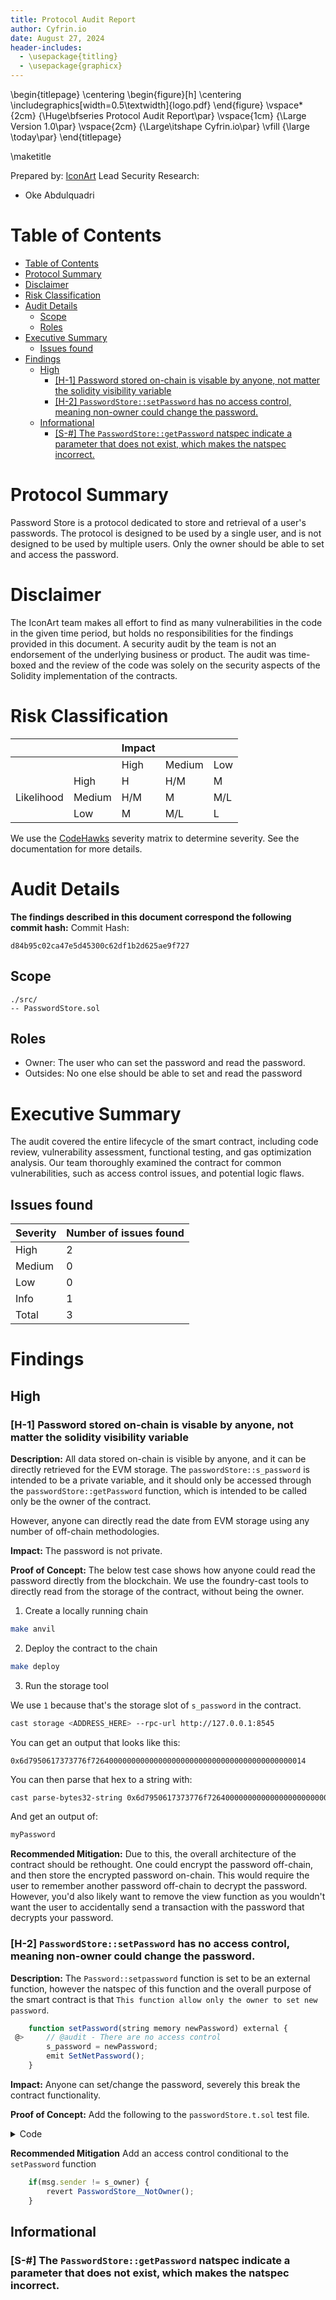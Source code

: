 ```yaml
---
title: Protocol Audit Report
author: Cyfrin.io
date: August 27, 2024
header-includes:
  - \usepackage{titling}
  - \usepackage{graphicx}
---
```


\begin{titlepage}
    \centering
    \begin{figure}[h]
        \centering
        \includegraphics[width=0.5\textwidth]{logo.pdf} 
    \end{figure}
    \vspace*{2cm}
    {\Huge\bfseries Protocol Audit Report\par}
    \vspace{1cm}
    {\Large Version 1.0\par}
    \vspace{2cm}
    {\Large\itshape Cyfrin.io\par}
    \vfill
    {\large \today\par}
\end{titlepage}

\maketitle

<!-- Your report starts here! -->

Prepared by: [IconArt](https://cyfrin.io)
Lead Security Research: 
- Oke Abdulquadri

# Table of Contents
- [Table of Contents](#table-of-contents)
- [Protocol Summary](#protocol-summary)
- [Disclaimer](#disclaimer)
- [Risk Classification](#risk-classification)
- [Audit Details](#audit-details)
  - [Scope](#scope)
  - [Roles](#roles)
- [Executive Summary](#executive-summary)
  - [Issues found](#issues-found)
- [Findings](#findings)
  - [High](#high)
    - [\[H-1\] Password stored on-chain is visable by anyone, not matter the solidity visibility variable](#h-1-password-stored-on-chain-is-visable-by-anyone-not-matter-the-solidity-visibility-variable)
    - [\[H-2\] `PasswordStore::setPassword` has no access control, meaning non-owner could change the password.](#h-2-passwordstoresetpassword-has-no-access-control-meaning-non-owner-could-change-the-password)
  - [Informational](#informational)
    - [\[S-#\] The `PasswordStore::getPassword` natspec indicate a parameter that does not exist, which makes the natspec incorrect.](#s--the-passwordstoregetpassword-natspec-indicate-a-parameter-that-does-not-exist-which-makes-the-natspec-incorrect)

# Protocol Summary


Password Store is a protocol dedicated to store and retrieval of a user's passwords. The protocol is designed to be used by a single user, and is not designed to be used by multiple users. Only the owner should be able to set and access the password.

# Disclaimer

The IconArt team makes all effort to find as many vulnerabilities in the code in the given time period, but holds no responsibilities for the findings provided in this document. A security audit by the team is not an endorsement of the underlying business or product. The audit was time-boxed and the review of the code was solely on the security aspects of the Solidity implementation of the contracts.

# Risk Classification

|            |        | Impact |        |     |
| ---------- | ------ | ------ | ------ | --- |
|            |        | High   | Medium | Low |
|            | High   | H      | H/M    | M   |
| Likelihood | Medium | H/M    | M      | M/L |
|            | Low    | M      | M/L    | L   |

We use the [CodeHawks](https://docs.codehawks.com/hawks-auditors/how-to-evaluate-a-finding-severity) severity matrix to determine severity. See the documentation for more details.

# Audit Details 

**The findings described in this document correspond the following commit hash:**
Commit Hash:
```
d84b95c02ca47e5d45300c62df1b2d625ae9f727
```
## Scope 

```
./src/
-- PasswordStore.sol
```
## Roles
- Owner: The user who can set the password and read the password.
- Outsides: No one else should be able to set and read the password
  
# Executive Summary

The audit covered the entire lifecycle of the smart contract, including code review, vulnerability assessment, functional testing, and gas optimization analysis. Our team thoroughly examined the contract for common vulnerabilities, such as access control issues, and potential logic flaws.



## Issues found
| Severity | Number of issues found |
| -------- | ---------------------- |
| High     | 2                      |
| Medium   | 0                      |
| Low      | 0                      |
| Info     | 1                      |
| Total    | 3                      |

# Findings
## High

### [H-1] Password stored on-chain is visable by anyone, not matter the solidity visibility variable

**Description:** All data stored on-chain is visible by anyone, and it can be directly retrieved for the EVM storage. The 
`passwordStore::s_password` is intended to be a private variable, and it should only be accessed through the 
`passwordStore::getPassword` function, which is intended to be called only be the owner of the contract.

However, anyone can directly read the date from EVM storage using any number of off-chain methodologies.

**Impact:** The password is not private.

**Proof of Concept:** The below test case shows how anyone could read the password directly from the blockchain. We use the 
foundry-cast tools to directly read from the storage of the contract, without being the owner.

1. Create a locally running chain
```bash
make anvil
```

2. Deploy the contract to the chain
```bash
make deploy
```
3. Run the storage tool

We use `1` because that's the storage slot of `s_password` in the contract.

```bash
cast storage <ADDRESS_HERE> --rpc-url http://127.0.0.1:8545
```

You can get an output that looks like this: 

`0x6d7950617373776f726400000000000000000000000000000000000000000014`

You can then parse that hex to a string with: 

```bash
cast parse-bytes32-string 0x6d7950617373776f726400000000000000000000000000000000000000000014
```

And get an output of:

```bash
myPassword
```
**Recommended Mitigation:** Due to this, the overall architecture of the contract should be rethought. One could encrypt the password off-chain, and then store the encrypted password on-chain. This would require the user to remember another password off-chain to decrypt the password. However, you'd also likely want to remove the view function as you wouldn't want the user to accidentally send a transaction with the password that decrypts your password. 


### [H-2] `PasswordStore::setPassword` has no access control, meaning non-owner could change the password.

**Description:** The `Password::setpassword` function is set to be an external function, however the natspec of this function and the overall purpose of the smart contract is that `This function allow only the owner to set new password`.

```javascript
    function setPassword(string memory newPassword) external {
 @>     // @audit - There are no access control
        s_password = newPassword;
        emit SetNetPassword();
    }
```

**Impact:** Anyone can set/change the password, severely this break the contract functionality.

**Proof of Concept:** Add the following to the `passwordStore.t.sol` test file.

<details>
<summary>Code</summary>

```javascript
    function test_anyoneCanSetPassword(address randomAddress) public {
        vm.assume(randomAddress != owner);
        vm.prank(randomAddress);
        string memory expectedPassword = "MyNewPassword";
        passwordStore.setPassword(expectedPassword);

        vm.prank(owner);
        string memory actualPassword = passwordStore.getPassword();
        
        assertEq(expectedPassword, actualPassword);

    }
```

</details>

**Recommended Mitigation** Add an access control conditional to the `setPassword` function

```javascript
    if(msg.sender != s_owner) {
        revert PasswordStore__NotOwner();
    }
```


## Informational
### [S-#] The `PasswordStore::getPassword` natspec indicate a parameter that does not exist, which makes the natspec incorrect.
